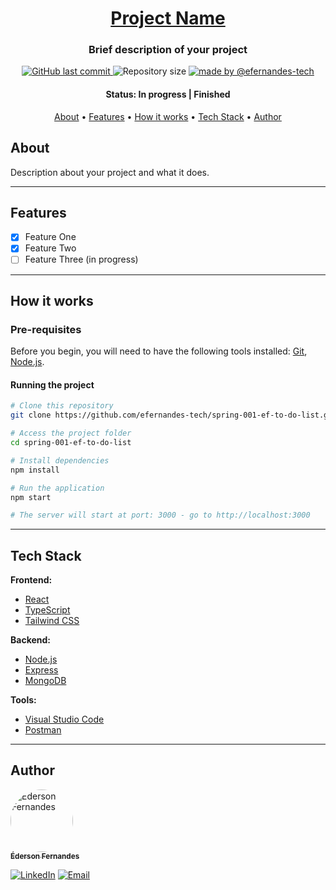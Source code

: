 <h1 align="center">
    <a href="#" alt="Project Name">Project Name</a>
</h1>

<h3 align="center">
    Brief description of your project
</h3>

<p align="center">
    <a href="https://github.com/efernandes-tech/spring-001-ef-to-do-list/commits/main">
        <img alt="GitHub last commit" src="https://img.shields.io/github/last-commit/efernandes-tech/spring-001-ef-to-do-list" />
    </a>
    <img alt="Repository size" src="https://img.shields.io/github/repo-size/efernandes-tech/spring-001-ef-to-do-list">
    <a href="https://edersonfernandes.com.br">
        <img alt="made by @efernandes-tech" src="https://img.shields.io/badge/Made_by-@efernandes%E2%80%93tech-blue">
    </a>

</p>

<h4 align="center">
    Status: In progress | Finished
</h4>

<p align="center">
    <a href="#about">About</a> •
    <a href="#features">Features</a> •
    <a href="#how-it-works">How it works</a> •
    <a href="#tech-stack">Tech Stack</a> •
    <a href="#author">Author</a>
</p>

## About

Description about your project and what it does.

---

## Features

-   [x] Feature One
-   [x] Feature Two
-   [ ] Feature Three (in progress)

---

## How it works

### Pre-requisites

Before you begin, you will need to have the following tools installed:
[Git](https://git-scm.com), [Node.js](https://nodejs.org/en/).

#### Running the project

```bash
# Clone this repository
git clone https://github.com/efernandes-tech/spring-001-ef-to-do-list.git

# Access the project folder
cd spring-001-ef-to-do-list

# Install dependencies
npm install

# Run the application
npm start

# The server will start at port: 3000 - go to http://localhost:3000
```

---

## Tech Stack

**Frontend:**

-   [React](https://reactjs.org/)
-   [TypeScript](https://www.typescriptlang.org/)
-   [Tailwind CSS](https://tailwindcss.com/)

**Backend:**

-   [Node.js](https://nodejs.org/)
-   [Express](https://expressjs.com/)
-   [MongoDB](https://www.mongodb.com/)

**Tools:**

-   [Visual Studio Code](https://code.visualstudio.com/)
-   [Postman](https://www.postman.com/)

---

## Author

<a href="https://github.com/efernandes-tech">
    <img style="border-radius: 50%;" src="https://github.com/efernandes-tech.png" width="100px;" alt="Éderson Fernandes" />
    <br />
    <sub><b>Éderson Fernandes</b></sub>
</a>

[![LinkedIn](https://img.shields.io/badge/LinkedIn-Connect-blue?logo=linkedin)](https://www.linkedin.com/in/efernandes-tech)
[![Email](https://img.shields.io/badge/Email-Contact-red?logo=gmail)](mailto:efernandes.tech@gmail.com)
